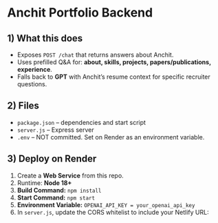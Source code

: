 # Anchit Portfolio Backend

## 1) What this does
- Exposes `POST /chat` that returns answers about Anchit.
- Uses prefilled Q&A for: **about, skills, projects, papers/publications, experience**.
- Falls back to **GPT** with Anchit’s resume context for specific recruiter questions.

## 2) Files
- `package.json` – dependencies and start script
- `server.js` – Express server
- `.env` – NOT committed. Set on Render as an environment variable.

## 3) Deploy on Render
1. Create a **Web Service** from this repo.
2. Runtime: **Node 18+**
3. **Build Command:** `npm install`
4. **Start Command:** `npm start`
5. **Environment Variable:** `OPENAI_API_KEY = your_openai_api_key`
6. In `server.js`, update the CORS whitelist to include your Netlify URL:
